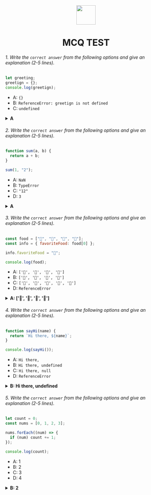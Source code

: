 <div align="center">
  <img height="60" src="https://edurev.gumlet.io/AllImages/original/ApplicationImages/CourseImages/944e5d47-8c55-4a89-91e5-22ab5f2798fc_CI.png">
  <h1>MCQ TEST</h1>
</div>

###### 1. Write the `correct answer` from the following options and give an explanation (2-5 lines).

```javascript
let greeting;
greetign = {};
console.log(greetign);
```

- A: `{}`
- B: `ReferenceError: greetign is not defined`
- C: `undefined`

<details><summary><b>A</b></summary>
<p>

#### Answer: A: `{}`

<i>A is correct because after fixing the typo in the code, it declares a variable greeting using let, and then assigns an empty object {} to it.</i>

</p>
</details>

###### 2. Write the `correct answer` from the following options and give an explanation (2-5 lines).

```javascript
function sum(a, b) {
  return a + b;
}

sum(1, "2");
```

- A: `NaN`
- B: `TypeError`
- C: `"12"`
- D: `3`

<details><summary><b>A</b></summary>
<p>

#### Answer: A: `NaN`

<i>In the given code, the function sum takes two arguments a and b and returns their sum.

When you call sum(1, "2"), JavaScript tries to add a number (1) to a string ("2"). In this situation, JavaScript attempts to perform type coercion to make the operation work. It converts the number 1 to a string and concatenates it with "2", resulting in the string "12".</i>

</p>
</details>

###### 3. Write the `correct answer` from the following options and give an explanation (2-5 lines).

```javascript
const food = ["🍕", "🍫", "🥑", "🍔"];
const info = { favoriteFood: food[0] };

info.favoriteFood = "🍝";

console.log(food);
```

- A: `['🍕', '🍫', '🥑', '🍔']`
- B: `['🍝', '🍫', '🥑', '🍔']`
- C: `['🍝', '🍕', '🍫', '🥑', '🍔']`
- D: `ReferenceError`

<details><summary><b>A: ['🍕', '🍫', '🥑', '🍔']</b></summary>
<p>

#### Answer: A: ['🍕', '🍫', '🥑', '🍔']

<i>const food = ["🍕", "🍫", "🥑", "🍔"];: This line initializes an array food containing four elements.

const info = { favoriteFood: food[0] };: This line creates an object info with a property favoriteFood which is set to the first element of the food array, which is "🍕".

info.favoriteFood = "🍝";: This line changes the value of the favoriteFood property in the info object to "🍝".

console.log(food);: This prints out the food array.

</i>

</p>
</details>

###### 4. Write the `correct answer` from the following options and give an explanation (2-5 lines).

```javascript
function sayHi(name) {
  return `Hi there, ${name}`;
}

console.log(sayHi());
```

- A: `Hi there,`
- B: `Hi there, undefined`
- C: `Hi there, null`
- D: `ReferenceError`

<details><summary><b>B: Hi there, undefined</b></summary>
<p>

#### Answer: B: Hi there, undefined

<i>In the function sayHi, there is a parameter name. When you call sayHi() without passing any arguments, name is not provided a value. In JavaScript, when a parameter is not provided a value, it takes the value of undefined by default.

So, the function call sayHi() results in the string "Hi there, undefined" being returned. This is why option B is the correct answer.</i>

</p>
</details>

###### 5. Write the `correct answer` from the following options and give an explanation (2-5 lines).

```javascript
let count = 0;
const nums = [0, 1, 2, 3];

nums.forEach((num) => {
  if (num) count += 1;
});

console.log(count);
```

- A: 1
- B: 2
- C: 3
- D: 4

<details><summary><b>B: 2</b></summary>
<p>

#### Answer: B: 2

<i>In this code snippet, count is initialized to 0 and nums is an array [0, 1, 2, 3].

The forEach method iterates over each element of the array nums and applies the provided function (an arrow function in this case) to each element.

In JavaScript, 0 is considered as a "falsy" value in a boolean context, meaning it is treated as false. The condition if (num) checks if the current num is truthy (i.e., not 0).

Since only 1, 2, and 3 are considered truthy, the function inside the forEach will only increment count for these values.

As a result, count will be incremented by 1 for each of these three values. So, count will be 3 by the end of the loop, and that's what will be printed by console.log(count)</i>

</p>
</details>